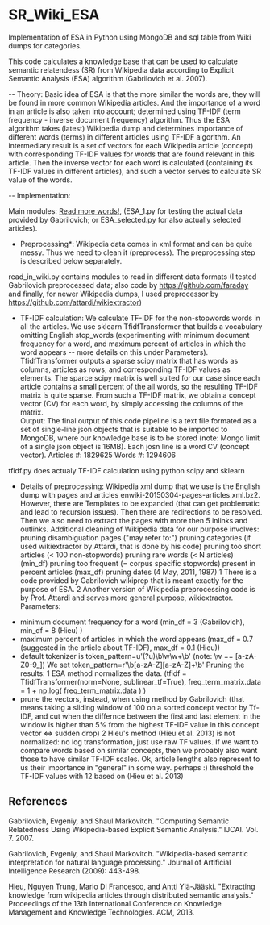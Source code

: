 # SR_Wiki_ESA
Implementation of ESA in Python using MongoDB and sql table from Wiki dumps for categories.

This code calculates a knowledge base that can be used to calculate semantic relatendess (SR) from Wikipedia data
according to Explicit Semantic Analysis (ESA) algorithm (Gabrilovich et al. 2007).

-- Theory:
Basic idea of ESA is that the more similar the words are, they will be found in more common Wikipedia articles.
And the importance of a word in an article is also taken into account; determined using TF-IDF (term frequency -
inverse document frequency) algorithm. Thus the ESA algorithm takes (latest) Wikipedia dump and determines
importance of different words (terms) in different articles using TF-IDF algorithm. An intermediary result is a set
of vectors for each Wikipedia article (concept) with corresponding TF-IDF values for words that are found relevant
in this article. Then the inverse vector for each word is calculated (containing its TF-IDF values in different
articles), and such a vector serves to calculate SR value of the words. 

-- Implementation:

Main modules: [Read more words!](ESA.py), (ESA_1.py for testing the actual data provided by Gabrilovich; or ESA_selected.py for also actually selected articles).

- Preprocessing*:
Wikipedia data comes in xml format and can be quite messy. Thus we need to clean it (preprocess).
The preprocessing step is described below separately.

read_in_wiki.py contains modules to read in different data formats (I tested Gabrilovich preprocessed data; also code by https://github.com/faraday and finally, for newer Wikipedia dumps, I used preprocessor by https://github.com/attardi/wikiextractor)

- TF-IDF calculation: 
We calculate TF-IDF for the non-stopwords words in all the articles. We use sklearn
TfidfTransformer that builds a vocabulary omitting English stop_words (experimenting with minimum document frequency
for a word, and maximum percent of articles in which the word appears -- more details on this under Parameters).
TfidfTransformer outputs a sparse scipy matrix that has words as columns, articles as rows, and corresponding TF-IDF
values as elements. The sparce scipy matrix is well suited for our case since each article contains a small percent
of the all words, so the resulting TF-IDF matrix is quite sparse. From such a TF-IDF matrix, we obtain a concept
vector (CV) for each word, by simply accessing the columns of the matrix.  
Output: The final output of this code pipeline is a text file formated as a set of single-line json objects that is
suitable to be imported to MongoDB, where our knowledge base is to be stored (note: Mongo limit of a single json
object is 16MB). Each josn line is a word CV (concept vector).
Articles #:  1829625
Words #:  1294606

tfidf.py does actualy TF-IDF calculation using python scipy and sklearn

* Details of preprocessing:
Wikipedia xml dump that we use is the English dump with pages and articles enwiki-20150304-pages-articles.xml.bz2.
However, there are Templates to be expanded (that can get problematic and lead to recursion issues). Then there are
redirections to be resolved. Then we also need to extract the pages with more then 5 inlinks and outlinks.
Additional cleaning of Wikipedia data for our purpose involves:
      pruning disambiguation pages ("may refer to:")
      pruning categories (if used wikiextractor by Attardi, that is done by his code)
      pruning too short articles (< 100 non-stopwords)
      pruning rare words (< N articles) (min_df)
      pruning too frequent (= corpus specific stopwords) present in percent articles (max_df)
      pruning dates (4 May, 2011, 1987)
1 There is a code provided by Gabrilovich wikiprep that is meant exactly for the purpose of ESA.
2 Another version of Wikipedia preprocessing code is by Prof. Attardi and serves more general purpose, wikiextractor.
Parameters:
- minimum document frequency for a word (min_df = 3 (Gabrilovich), min_df = 8 (Hieu) )
- maximum percent of articles in which the word appears (max_df = 0.7 (suggested in the article about TF-IDF), max_df = 0.1 (Hieu))
- default tokenizer is token_pattern=u'(?u)\b\w\w+\b'  (note: \w == [a-zA-Z0-9_])
We set token_pattern=r'\b[a-zA-Z][a-zA-Z]+\b'
Pruning the results:
1 ESA method normalizes the data. 
(tfidf = TfidfTransformer(norm=None, sublinear_tf=True), freq_term_matrix.data = 1 + np.log( freq_term_matrix.data ) )
- prune the vectors, instead, when using method by Gabrilovich (that means taking a sliding window of 100 on a sorted
concept vector by Tf-IDF, and cut when the differnce between the first and last element in the window is higher than
5% from the highest TF-IDF value in this concept vector <=> sudden drop)
2 Hieu's method (Hieu et al. 2013) is not normalized: no log transformation, just use raw TF values. 
If we want to compare words based on similar concepts, then we probably also want those to have similar TF-IDF scales. 
Ok, article lengths also represent to us their importance in "general" in some way. perhaps :) threshold the TF-IDF values with 12 based on (Hieu et al. 2013)

References
----------
Gabrilovich, Evgeniy, and Shaul Markovitch. "Computing Semantic Relatedness Using Wikipedia-based Explicit Semantic
Analysis." IJCAI. Vol. 7. 2007.

Gabrilovich, Evgeniy, and Shaul Markovitch. "Wikipedia-based semantic interpretation for natural language processing." Journal of Artificial Intelligence Research (2009): 443-498.

Hieu, Nguyen Trung, Mario Di Francesco, and Antti Ylä-Jääski. "Extracting knowledge from wikipedia articles through
distributed semantic analysis." Proceedings of the 13th International Conference on Knowledge Management and Knowledge Technologies. ACM, 2013.
